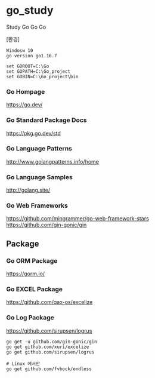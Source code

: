 # go_study
Study Go Go Go

[환경]
```
Windosw 10
go version go1.16.7

set GOROOT=C:\Go
set GOPATH=C:\Go_project
set GOBIN=C:\Go_project\bin
```

### Go Hompage
https://go.dev/

### Go Standard Package Docs
https://pkg.go.dev/std

### Go Language Patterns
http://www.golangpatterns.info/home

### Go Language Samples
http://golang.site/

### Go Web Frameworks
https://github.com/mingrammer/go-web-framework-stars  
https://github.com/gin-gonic/gin

## Package
### Go ORM Package
https://gorm.io/

### Go EXCEL Package
https://github.com/qax-os/excelize

### Go Log Package
https://github.com/sirupsen/logrus


```shell_script
go get -u github.com/gin-gonic/gin
go get github.com/xuri/excelize
go get github.com/sirupsen/logrus

# Linux 에서만
go get github.com/fvbock/endless 
```